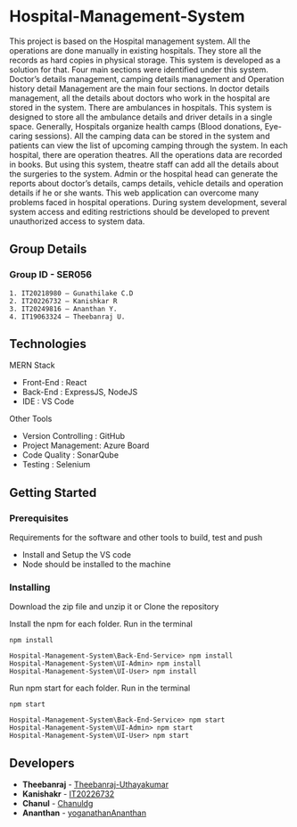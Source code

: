 
# Hospital-Management-System

This project is based on the Hospital management system. All the operations are done manually in existing hospitals.
They store all the records as hard copies in physical storage. This system is developed as a solution for that. Four main
sections were identified under this system. Doctor’s details management, camping details management and Operation
history detail Management are the main four sections. In doctor details management, all the details about doctors who
work in the hospital are stored in the system. There are ambulances in hospitals. This system is designed to store all
the ambulance details and driver details in a single space. Generally, Hospitals organize health camps (Blood donations,
Eye-caring sessions). All the camping data can be stored in the system and patients can view the list of upcoming
camping through the system. In each hospital, there are operation theatres. All the operations data are recorded in
books. But using this system, theatre staff can add all the details about the surgeries to the system. Admin or the hospital
head can generate the reports about doctor’s details, camps details, vehicle details and operation details if he or she
wants. This web application can overcome many problems faced in hospital operations. During system development,
several system access and editing restrictions should be developed to prevent unauthorized access to system data.

## Group Details

### Group ID - SER056

    1. IT20218980 – Gunathilake C.D 
    2. IT20226732 – Kanishkar R 
    3. IT20249816 – Ananthan Y. 
    4. IT19063324 – Theebanraj U.

## Technologies

MERN Stack
- Front-End : React
- Back-End  : ExpressJS, NodeJS
- IDE  : VS Code

Other Tools
- Version Controlling  : GitHub
- Project Management: Azure Board
- Code Quality  : SonarQube
- Testing  : Selenium

## Getting Started

### Prerequisites

Requirements for the software and other tools to build, test and push 
- Install and Setup the VS code 
- Node should be installed to the machine

### Installing

Download the zip file and unzip it or Clone the repository

Install the npm for each folder. Run in the terminal

    npm install
    
    Hospital-Management-System\Back-End-Service> npm install
    Hospital-Management-System\UI-Admin> npm install
    Hospital-Management-System\UI-User> npm install

Run npm start for each folder. Run in the terminal

    npm start
    
    Hospital-Management-System\Back-End-Service> npm start
    Hospital-Management-System\UI-Admin> npm start
    Hospital-Management-System\UI-User> npm start

## Developers

  - **Theebanraj** -
    [Theebanraj-Uthayakumar](https://github.com/Theebanraj-Uthayakumar)
  - **Kanishakr** -
    [IT20226732](https://github.com/IT20226732)
  - **Chanul** -
    [Chanuldg](https://github.com/Chanuldg)
  - **Ananthan** -
    [yoganathanAnanthan](https://github.com/yoganathanAnanthan)
